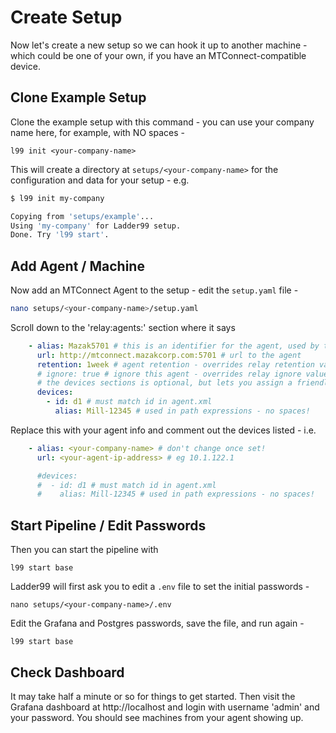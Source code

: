 # Create Setup

Now let's create a new setup so we can hook it up to another machine - which could be one of your own, if you have an MTConnect-compatible device. 


## Clone Example Setup

Clone the example setup with this command - you can use your company name here, for example, with NO spaces -

    l99 init <your-company-name>

This will create a directory at `setups/<your-company-name>` for the configuration and data for your setup - e.g.

```bash
$ l99 init my-company

Copying from 'setups/example'...
Using 'my-company' for Ladder99 setup.
Done. Try 'l99 start'.
```


## Add Agent / Machine

Now add an MTConnect Agent to the setup - edit the `setup.yaml` file -

```bash
nano setups/<your-company-name>/setup.yaml
```

Scroll down to the 'relay:agents:' section where it says

```yaml
    - alias: Mazak5701 # this is an identifier for the agent, used by the db - don't change once set!
      url: http://mtconnect.mazakcorp.com:5701 # url to the agent
      retention: 1week # agent retention - overrides relay retention value
      # ignore: true # ignore this agent - overrides relay ignore value
      # the devices sections is optional, but lets you assign a friendly alias and retention period, etc.
      devices:
        - id: d1 # must match id in agent.xml
          alias: Mill-12345 # used in path expressions - no spaces!
```

Replace this with your agent info and comment out the devices listed - i.e.

```yaml
    - alias: <your-company-name> # don't change once set!
      url: <your-agent-ip-address> # eg 10.1.122.1

      #devices:
      #  - id: d1 # must match id in agent.xml
      #    alias: Mill-12345 # used in path expressions - no spaces!
```


## Start Pipeline / Edit Passwords

Then you can start the pipeline with

    l99 start base

Ladder99 will first ask you to edit a `.env` file to set the initial passwords -

    nano setups/<your-company-name>/.env

Edit the Grafana and Postgres passwords, save the file, and run again -

    l99 start base
    

## Check Dashboard

It may take half a minute or so for things to get started. Then visit the Grafana dashboard at http://localhost and login with username 'admin' and your password. You should see machines from your agent showing up. 
